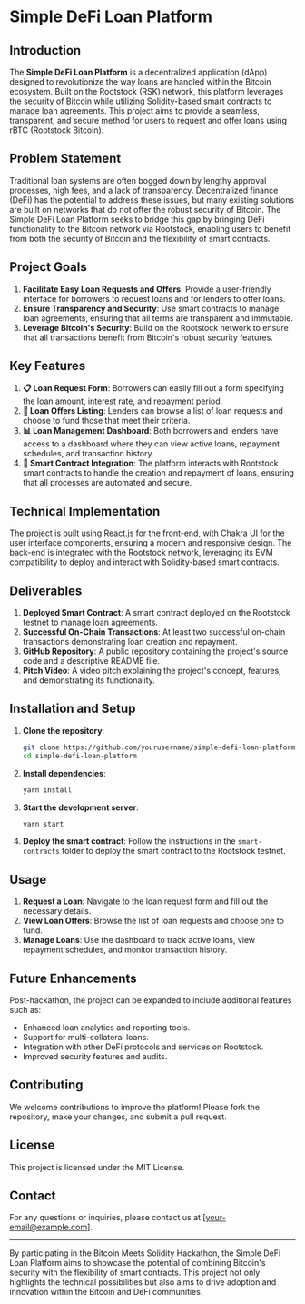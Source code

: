 # Simple DeFi Loan Platform

## Introduction
The **Simple DeFi Loan Platform** is a decentralized application (dApp) designed to revolutionize the way loans are handled within the Bitcoin ecosystem. Built on the Rootstock (RSK) network, this platform leverages the security of Bitcoin while utilizing Solidity-based smart contracts to manage loan agreements. This project aims to provide a seamless, transparent, and secure method for users to request and offer loans using rBTC (Rootstock Bitcoin).

## Problem Statement
Traditional loan systems are often bogged down by lengthy approval processes, high fees, and a lack of transparency. Decentralized finance (DeFi) has the potential to address these issues, but many existing solutions are built on networks that do not offer the robust security of Bitcoin. The Simple DeFi Loan Platform seeks to bridge this gap by bringing DeFi functionality to the Bitcoin network via Rootstock, enabling users to benefit from both the security of Bitcoin and the flexibility of smart contracts.

## Project Goals
1. **Facilitate Easy Loan Requests and Offers**: Provide a user-friendly interface for borrowers to request loans and for lenders to offer loans.
2. **Ensure Transparency and Security**: Use smart contracts to manage loan agreements, ensuring that all terms are transparent and immutable.
3. **Leverage Bitcoin's Security**: Build on the Rootstock network to ensure that all transactions benefit from Bitcoin's robust security features.

## Key Features
1. **📋 Loan Request Form**: Borrowers can easily fill out a form specifying the loan amount, interest rate, and repayment period.
2. **📜 Loan Offers Listing**: Lenders can browse a list of loan requests and choose to fund those that meet their criteria.
3. **📊 Loan Management Dashboard**: Both borrowers and lenders have access to a dashboard where they can view active loans, repayment schedules, and transaction history.
4. **🔐 Smart Contract Integration**: The platform interacts with Rootstock smart contracts to handle the creation and repayment of loans, ensuring that all processes are automated and secure.

## Technical Implementation
The project is built using React.js for the front-end, with Chakra UI for the user interface components, ensuring a modern and responsive design. The back-end is integrated with the Rootstock network, leveraging its EVM compatibility to deploy and interact with Solidity-based smart contracts.

## Deliverables
1. **Deployed Smart Contract**: A smart contract deployed on the Rootstock testnet to manage loan agreements.
2. **Successful On-Chain Transactions**: At least two successful on-chain transactions demonstrating loan creation and repayment.
3. **GitHub Repository**: A public repository containing the project's source code and a descriptive README file.
4. **Pitch Video**: A video pitch explaining the project's concept, features, and demonstrating its functionality.

## Installation and Setup
1. **Clone the repository**:
    ```bash
    git clone https://github.com/yourusername/simple-defi-loan-platform.git
    cd simple-defi-loan-platform
    ```

2. **Install dependencies**:
    ```bash
    yarn install
    ```

3. **Start the development server**:
    ```bash
    yarn start
    ```

4. **Deploy the smart contract**:
    Follow the instructions in the `smart-contracts` folder to deploy the smart contract to the Rootstock testnet.

## Usage
1. **Request a Loan**: Navigate to the loan request form and fill out the necessary details.
2. **View Loan Offers**: Browse the list of loan requests and choose one to fund.
3. **Manage Loans**: Use the dashboard to track active loans, view repayment schedules, and monitor transaction history.

## Future Enhancements
Post-hackathon, the project can be expanded to include additional features such as:
- Enhanced loan analytics and reporting tools.
- Support for multi-collateral loans.
- Integration with other DeFi protocols and services on Rootstock.
- Improved security features and audits.

## Contributing
We welcome contributions to improve the platform! Please fork the repository, make your changes, and submit a pull request.

## License
This project is licensed under the MIT License.

## Contact
For any questions or inquiries, please contact us at [your-email@example.com].

---

By participating in the Bitcoin Meets Solidity Hackathon, the Simple DeFi Loan Platform aims to showcase the potential of combining Bitcoin's security with the flexibility of smart contracts. This project not only highlights the technical possibilities but also aims to drive adoption and innovation within the Bitcoin and DeFi communities.
